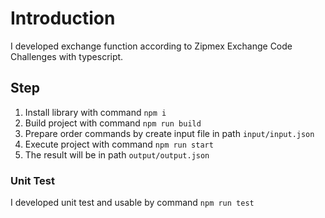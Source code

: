 # Introduction
I developed exchange function according to Zipmex Exchange Code Challenges with typescript.

## Step
1. Install library with command `npm i`
2. Build project with command `npm run build`
3. Prepare order commands by create input file in path `input/input.json`
4. Execute project with command `npm run start`
5. The result will be in path `output/output.json` 

### Unit Test
I developed unit test and usable by command `npm run test`
